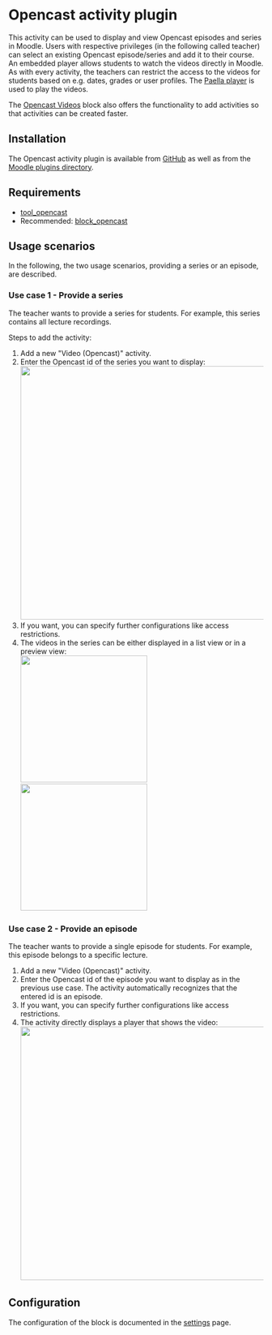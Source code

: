 # Opencast activity plugin

This activity can be used to display and view Opencast episodes and series in Moodle.
Users with respective privileges (in the following called teacher) can select an existing Opencast episode/series and add it to their course. An embedded player allows students to watch the videos directly in Moodle. As with every activity, the teachers can restrict the access to the videos for students based on e.g. dates, grades or user profiles.
The <a href="https://github.com/polimediaupv/paella">Paella player</a> is used to play the videos.

The <a href="https://moodle.org/plugins/block_opencast">Opencast Videos</a> block also offers the functionality to add activities so that activities can be created faster.

## Installation

The Opencast activity plugin is available from [GitHub](https://github.com/Opencast-Moodle/moodle-mod_opencast) as well as from the [Moodle plugins directory](https://moodle.org/plugins/mod_opencast).

## Requirements

- [tool_opencast](https://github.com/Opencast-Moodle/moodle-tool_opencast)
- Recommended: [block_opencast](https://github.com/Opencast-Moodle/moodle-block_opencast)

## Usage scenarios

In the following, the two usage scenarios, providing a series or an episode, are described.

### Use case 1 - Provide a series ###
The teacher wants to provide a series for students. For example, this series contains all lecture recordings.

Steps to add the activity:
1. Add a new "Video (Opencast)" activity.
2. Enter the Opencast id of the series you want to display:</br>
   <img src="https://user-images.githubusercontent.com/28386141/115534096-b5df3e00-a297-11eb-86c4-f69da06b0038.PNG" width="500"></br>
3. If you want, you can specify further configurations like access restrictions.
4. The videos in the series can be either displayed in a list view or in a preview view:</br>
   <img src="https://user-images.githubusercontent.com/28386141/115258489-523b0080-a131-11eb-9ac1-0819c9aee5a4.png" width="250">
   <img src="https://user-images.githubusercontent.com/28386141/115258708-857d8f80-a131-11eb-81a4-4bdbc295f45e.png" width="250">


### Use case 2 - Provide an episode ###
The teacher wants to provide a single episode for students. For example, this episode belongs to a specific lecture.
1. Add a new "Video (Opencast)" activity.
2. Enter the Opencast id of the episode you want to display as in the previous use case. The activity automatically recognizes that the entered id is an episode.
3. If you want, you can specify further configurations like access restrictions.
4. The activity directly displays a player that shows the video:</br>
   <img src="https://user-images.githubusercontent.com/28386141/115257347-4b5fbe00-a130-11eb-92b6-b3bd2f832972.png" width="500"></br>

   
## Configuration

The configuration of the block is documented in the [settings](settings.md) page.